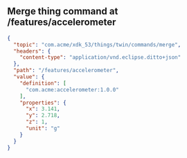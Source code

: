 ## Merge thing command at /features/accelerometer

```json
{
  "topic": "com.acme/xdk_53/things/twin/commands/merge",
  "headers": {
    "content-type": "application/vnd.eclipse.ditto+json"
  },
  "path": "/features/accelerometer",
  "value": {
    "definition": [
      "com.acme:accelerometer:1.0.0"
    ],
    "properties": {
      "x": 3.141,
      "y": 2.718,
      "z": 1,
      "unit": "g"
    }
  }
}
```
